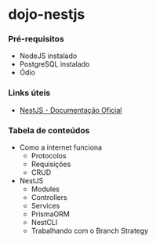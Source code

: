 # dojo-nestjs

### Pré-requisitos
- NodeJS instalado
- PostgreSQL instalado
- Ódio

### Links úteis
- [NestJS - Documentação Oficial](https://docs.nestjs.com/)

### Tabela de conteúdos
- Como a internet funciona
    - Protocolos
    - Requisições
    - CRUD
- NestJS 
    - Modules
    - Controllers
    - Services
    - PrismaORM
    - NestCLI
    - Trabalhando com o Branch Strategy